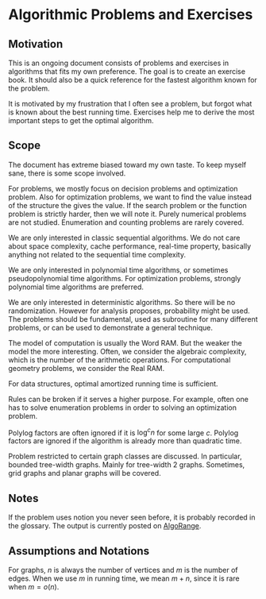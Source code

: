 # Algorithmic Problems and Exercises

## Motivation

This is an ongoing document consists of problems and exercises in algorithms that fits my own preference.
The goal is to create an exercise book. 
It should also be a quick reference for the fastest algorithm known for the problem.

It is motivated by my frustration that I often see a problem, but forgot what is known about the best running time. 
Exercises help me to derive the most important steps to get the optimal algorithm.

## Scope

The document has extreme biased toward my own taste.
To keep myself sane, there is some scope involved.  

For problems, we mostly focus on decision problems and optimization problem.
Also for optimization problems, we want to find the value instead of the structure the gives the value.
If the search problem or the function problem is strictly harder, then we will note it.
Purely numerical problems are not studied. 
Enumeration and counting problems are rarely covered. 

We are only interested in classic sequential algorithms. We do not care about space complexity, cache performance, real-time property, basically anything not related to the sequential time complexity.

We are only interested in polynomial time algorithms, or sometimes pseudopolynomial time algorithms.
For optimization problems, strongly polynomial time algorithms are preferred. 

We are only interested in deterministic algorithms. So there will be no randomization. However for analysis proposes, probability might be used.
The problems should be fundamental, used as subroutine for many different problems, or can be used to demonstrate a general technique. 

The model of computation is usually the Word RAM. But the weaker the model the more interesting.
Often, we consider the algebraic complexity, which is the number of the arithmetic operations.
For computational geometry problems, we consider the Real RAM.

For data structures, optimal amortized running time is sufficient.

Rules can be broken if it serves a higher purpose. For example, often one has to solve enumeration problems in order to solving an optimization problem.

Polylog factors are often ignored if it is $\log^c n$ for some large $c$.
Polylog factors are ignored if the algorithm is already more than quadratic time. 

Problem restricted to certain graph classes are discussed. In particular, bounded tree-width graphs. Mainly for tree-width $2$ graphs. Sometimes, grid graphs and planar graphs will be covered.

## Notes

If the problem uses notion you never seen before, it is probably recorded in the glossary. 
The output is currently posted on [AlgoRange](https://algorange.com).

## Assumptions and Notations

For graphs, $n$ is always the number of vertices and $m$ is the number of edges. 
When we use $m$ in running time, we mean $m+n$, since it is rare when $m=o(n)$. 



